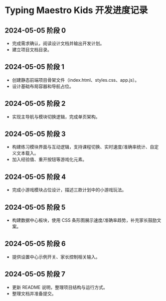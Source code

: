 # Typing Maestro Kids 开发进度记录

## 2024-05-05 阶段 0
- 完成需求确认，阅读设计文档并输出开发计划。
- 建立项目文档目录。

## 2024-05-05 阶段 1
- 创建静态前端项目骨架文件（index.html、styles.css、app.js）。
- 设计基础布局容器和导航占位。

## 2024-05-05 阶段 2
- 实现主导航与模块切换逻辑，完成单页架构。

## 2024-05-05 阶段 3
- 构建练习模块界面与互动逻辑，支持课程切换、实时速度/准确率统计、自定义文本载入。
- 加入经验值、重开按钮等游戏化元素。

## 2024-05-05 阶段 4
- 完成小游戏模块占位设计，描述三款计划中的小游戏玩法。

## 2024-05-05 阶段 5
- 构建数据中心板块，使用 CSS 条形图展示速度/准确率趋势，补充家长鼓励文案。

## 2024-05-05 阶段 6
- 提供设置中心示例开关、家长控制相关输入。

## 2024-05-05 阶段 7
- 更新 README 说明，整理项目结构与运行方式。
- 整理文档并准备提交。
